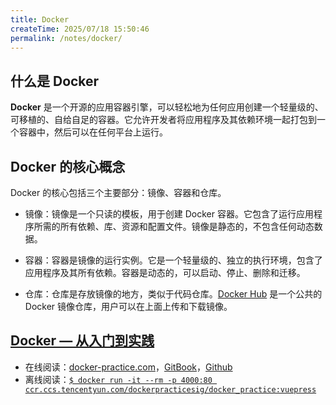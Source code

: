```yaml
---
title: Docker
createTime: 2025/07/18 15:50:46
permalink: /notes/docker/
---
```

## 什么是 Docker

**Docker** 是一个开源的应用容器引擎，可以轻松地为任何应用创建一个轻量级的、可移植的、自给自足的容器。它允许开发者将应用程序及其依赖环境一起打包到一个容器中，然后可以在任何平台上运行。

## Docker 的核心概念

Docker 的核心包括三个主要部分：镜像、容器和仓库。


- 镜像：镜像是一个只读的模板，用于创建 Docker 容器。它包含了运行应用程序所需的所有依赖、库、资源和配置文件。镜像是静态的，不包含任何动态数据。


- 容器：容器是镜像的运行实例。它是一个轻量级的、独立的执行环境，包含了应用程序及其所有依赖。容器是动态的，可以启动、停止、删除和迁移。


- 仓库：仓库是存放镜像的地方，类似于代码仓库。[Docker Hub](https://hub.docker.com/) 是一个公共的 Docker 镜像仓库，用户可以在上面上传和下载镜像。



## [Docker — 从入门到实践](https://yeasy.gitbook.io/docker_practice)

* 在线阅读：[docker-practice.com](https://vuepress.mirror.docker-practice.com/)，[GitBook](https://yeasy.gitbook.io/docker_practice/)，[Github](https://github.com/yeasy/docker_practice/blob/master/SUMMARY.md)
* 离线阅读：[`$ docker run -it --rm -p 4000:80 ccr.ccs.tencentyun.com/dockerpracticesig/docker_practice:vuepress`](https://github.com/yeasy/docker_practice/wiki/%E7%A6%BB%E7%BA%BF%E9%98%85%E8%AF%BB%E5%8A%9F%E8%83%BD%E8%AF%A6%E8%A7%A3)